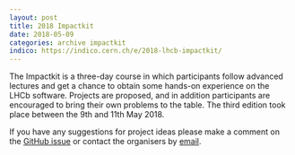 ```yaml
---
layout: post
title: 2018 Impactkit
date: 2018-05-09
categories: archive impactkit
indico: https://indico.cern.ch/e/2018-lhcb-impactkit/
---
```


The Impactkit is a three-day course in which participants follow advanced
lectures and get a chance to obtain some hands-on experience on the LHCb
software. Projects are proposed, and in addition participants are encouraged to
bring their own problems to the table. The third edition took place between
the 9th and 11th May 2018.

If you have any suggestions for project ideas please make a comment on the
[GitHub issue][project-ideas-issue] or contact the organisers by
[email][starterkit-email].


[first-ana-steps]: https://lhcb.github.io/first-analysis-steps/
[lhcb-general]: https://e-groups.cern.ch/e-groups/Egroup.do?egroupId=104767
[project-ideas-issue]: https://github.com/lhcb/starterkit-lessons/issues/76
[starterkit-email]: mailto:lhcb-starterkit@cern.ch
